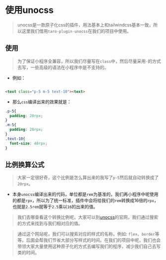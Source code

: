 # 使用unocss

> unocss是一款原子化css的插件，用法基本上和tailwindcss基本一致，所以这里我们借用`taro-plugin-unocss`在我们的项目中使用。


## 使用

> 为了保证小程序全兼容，所以我们尽量写在`class`中，然后尽量采用`-`的方式去写，一些高级的语法在小程序中是不支持的。


* 例如：

```html

<text class="p-5 m-5 text-10"><text>

```

* 那么`css`编译出来的效果就是：

```css
.p-5{
  padding: 20rpx;
}
.m-5{
  padding: 20rpx;
}
.text-10{
  font-size: 40rpx;
}

```


## 比例换算公式

> 大家一定很好奇，这个比例是怎么算出来的我写了`p-5`然后就自动转换成了`20rpx`。

* 本身`unocss`编译出来的代码，单位都是`rem`为基准的，我们再小程序中呢使用的都是`rpx`，所以为了统一标准，插件中会将给我们的`rem`转换成16倍的`rpx`，也就是`2.5rem`就等于`2.5`乘以`16`的出来的值。

> 我们去哪查看这个转换比例呢，大家可以到[unocss](https://uno.antfu.me/)的官网，我们通过搜索的方式来找到与我们相对应的值。

> 通过这个网站呢，我们可以搜索对应的样式的名称，例如: `flex`、`border`等等。后面会帮我们节省大部分写样式的时间。在我们的项目中呢，我们也会带领大家大量使用这种原子化的方式去编写我们的程序，减少我们自己去写类的时间。


